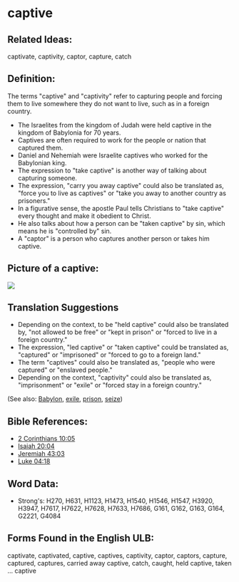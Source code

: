 # captive

## Related Ideas:

captivate, captivity, captor, capture, catch

## Definition:

The terms "captive" and "captivity" refer to capturing people and forcing them to live somewhere they do not want to live, such as in a foreign country.

* The Israelites from the kingdom of Judah were held captive in the kingdom of Babylonia for 70 years.
* Captives are often required to work for the people or nation that captured them.
* Daniel and Nehemiah were Israelite captives who worked for the Babylonian king.
* The expression to "take captive" is another way of talking about capturing someone.
* The expression, "carry you away captive" could also be translated as, "force you to live as captives" or "take you away to another country as prisoners."
* In a figurative sense, the apostle Paul tells Christians to "take captive" every thought and make it obedient to Christ.
* He also talks about how a person can be "taken captive" by sin, which means he is "controlled by" sin.
* A "captor" is a person who captures another person or takes him captive.

## Picture of a captive:

<a href="https://content.bibletranslationtools.org/WycliffeAssociates/en_tw/raw/branch/master/PNGs/c/Captive.png"><img src="https://content.bibletranslationtools.org/WycliffeAssociates/en_tw/raw/branch/master/PNGs/c/Captive.png" ></a>

## Translation Suggestions

* Depending on the context, to be "held captive" could also be translated by, "not allowed to be free" or "kept in prison" or "forced to live in a foreign country."
* The expression, "led captive" or "taken captive" could be translated as, "captured" or "imprisoned" or "forced to go to a foreign land."
* The term "captives" could also be translated as, "people who were captured" or "enslaved people."
* Depending on the context, "captivity" could also be translated as, "imprisonment" or "exile" or "forced stay in a foreign country."

(See also: [Babylon](../names/babylon.md), [exile](../other/exile.md), [prison](../other/prison.md), [seize](../other/seize.md))

## Bible References:

* [2 Corinthians 10:05](rc://en/tn/help/2co/10/05)
* [Isaiah 20:04](rc://en/tn/help/isa/20/04)
* [Jeremiah 43:03](rc://en/tn/help/jer/43/03)
* [Luke 04:18](rc://en/tn/help/luk/04/18)

## Word Data:

* Strong's: H270, H631, H1123, H1473, H1540, H1546, H1547, H3920, H3947, H7617, H7622, H7628, H7633, H7686, G161, G162, G163, G164, G2221, G4084

## Forms Found in the English ULB:

captivate, captivated, captive, captives, captivity, captor, captors, capture, captured, captures, carried away captive, catch, caught, held captive, taken ... captive

